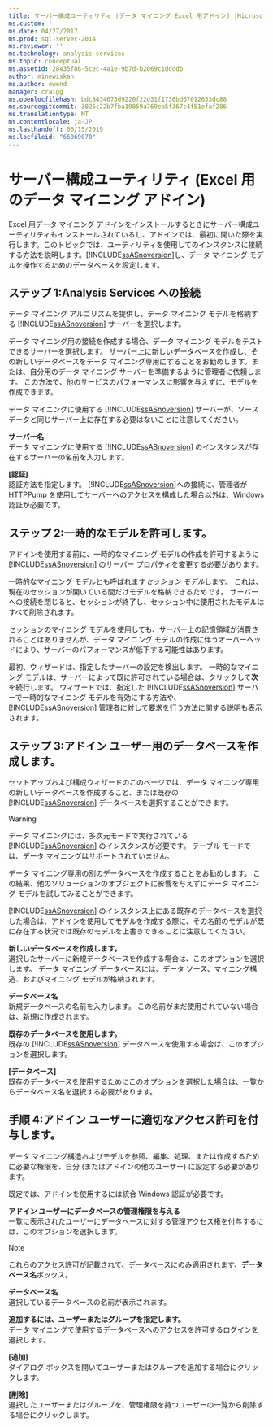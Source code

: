 ```yaml
---
title: サーバー構成ユーティリティ (データ マイニング Excel 用アドイン) |Microsoft Docs
ms.custom: ''
ms.date: 04/27/2017
ms.prod: sql-server-2014
ms.reviewer: ''
ms.technology: analysis-services
ms.topic: conceptual
ms.assetid: 28435f86-5cec-4a1e-9b7d-b2069c1ddddb
author: minewiskan
ms.author: owend
manager: craigg
ms.openlocfilehash: bdc8434673d9220f22d31f1736bd67012653dc88
ms.sourcegitcommit: 3026c22b7fba19059a769ea5f367c4f51efaf286
ms.translationtype: MT
ms.contentlocale: ja-JP
ms.lasthandoff: 06/15/2019
ms.locfileid: "66069070"
---
```

# <a name="server-configuration-utility-data-mining-add-ins-for-excel"></a>サーバー構成ユーティリティ (Excel 用のデータ マイニング アドイン)
  Excel 用データ マイニング アドインをインストールするときにサーバー構成ユーティリティもインストールされているし、アドインでは、最初に開いた際を実行します。このトピックでは、ユーティリティを使用してのインスタンスに接続する方法を説明します。[!INCLUDE[ssASnoversion](../includes/ssasnoversion-md.md)]し、データ マイニング モデルを操作するためのデータベースを設定します。  
  

  
##  <a name="bkmk_step1"></a> ステップ 1:Analysis Services への接続  
 データ マイニング アルゴリズムを提供し、データ マイニング モデルを格納する [!INCLUDE[ssASnoversion](../includes/ssasnoversion-md.md)] サーバーを選択します。  
  
 データ マイニング用の接続を作成する場合、データ マイニング モデルをテストできるサーバーを選択します。 サーバー上に新しいデータベースを作成し、その新しいデータベースをデータ マイニング専用にすることをお勧めします。または、自分用のデータ マイニング サーバーを準備するように管理者に依頼します。 この方法で、他のサービスのパフォーマンスに影響を与えずに、モデルを作成できます。  
  
 データ マイニングに使用する [!INCLUDE[ssASnoversion](../includes/ssasnoversion-md.md)] サーバーが、ソース データと同じサーバー上に存在する必要はないことに注意してください。  
  
 **サーバー名**  
 データ マイニングに使用する [!INCLUDE[ssASnoversion](../includes/ssasnoversion-md.md)] のインスタンスが存在するサーバーの名前を入力します。  
  
 **[認証]**  
 認証方法を指定します。 [!INCLUDE[ssASnoversion](../includes/ssasnoversion-md.md)]への接続に、管理者が HTTPPump を使用してサーバーへのアクセスを構成した場合以外は、Windows 認証が必要です。  
  
##  <a name="bkmk_step2"></a> ステップ 2:一時的なモデルを許可します。  
 アドインを使用する前に、一時的なマイニング モデルの作成を許可するように [!INCLUDE[ssASnoversion](../includes/ssasnoversion-md.md)] のサーバー プロパティを変更する必要があります。  
  
 一時的なマイニング モデルとも呼ばれます*セッション モデル*します。 これは、現在のセッションが開いている間だけモデルを格納できるためです。 サーバーへの接続を閉じると、セッションが終了し、セッション中に使用されたモデルはすべて削除されます。  
  
 セッションのマイニング モデルを使用しても、サーバー上の記憶領域が消費されることはありませんが、データ マイニング モデルの作成に伴うオーバーヘッドにより、サーバーのパフォーマンスが低下する可能性はあります。  
  
 最初、ウィザードは、指定したサーバーの設定を検出します。 一時的なマイニング モデルは、サーバーによって既に許可されている場合は、クリックして**次**を続行します。 ウィザードでは、指定した [!INCLUDE[ssASnoversion](../includes/ssasnoversion-md.md)] サーバーで一時的なマイニング モデルを有効にする方法や、[!INCLUDE[ssASnoversion](../includes/ssasnoversion-md.md)] 管理者に対して要求を行う方法に関する説明も表示されます。  
  
##  <a name="bkmk_step3"></a> ステップ 3:アドイン ユーザー用のデータベースを作成します。  
 セットアップおよび構成ウィザードのこのページでは、データ マイニング専用の新しいデータベースを作成すること、または既存の [!INCLUDE[ssASnoversion](../includes/ssasnoversion-md.md)] データベースを選択することができます。  
  
> [!WARNING]  
>  データ マイニングには、多次元モードで実行されている [!INCLUDE[ssASnoversion](../includes/ssasnoversion-md.md)] のインスタンスが必要です。 テーブル モードでは、データ マイニングはサポートされていません。  
  
 データ マイニング専用の別のデータベースを作成することをお勧めします。 この結果、他のソリューションのオブジェクトに影響を与えずにデータ マイニング モデルを試してみることができます。  
  
 [!INCLUDE[ssASnoversion](../includes/ssasnoversion-md.md)] のインスタンス上にある既存のデータベースを選択した場合は、アドインを使用してモデルを作成する際に、その名前のモデルが既に存在する状況では既存のモデルを上書きできることに注意してください。  
  
 **新しいデータベースを作成します。**  
 選択したサーバーに新規データベースを作成する場合は、このオプションを選択します。 データ マイニング データベースには、データ ソース、マイニング構造、およびマイニング モデルが格納されます。  
  
 **データベース名**  
 新規データベースの名前を入力します。 この名前がまだ使用されていない場合は、新規に作成されます。  
  
 **既存のデータベースを使用します。**  
 既存の [!INCLUDE[ssASnoversion](../includes/ssasnoversion-md.md)] データベースを使用する場合は、このオプションを選択します。  
  
 **[データベース]**  
 既存のデータベースを使用するためにこのオプションを選択した場合は、一覧からデータベース名を選択する必要があります。  
  
##  <a name="bkmk_step4"></a> 手順 4:アドイン ユーザーに適切なアクセス許可を付与します。  
 データ マイニング構造およびモデルを参照、編集、処理、または作成するために必要な権限を、自分 (またはアドインの他のユーザー) に設定する必要があります。  
  
 既定では、アドインを使用するには統合 Windows 認証が必要です。  
  
 **アドイン ユーザーにデータベースの管理権限を与える**  
 一覧に表示されたユーザーにデータベースに対する管理アクセス権を付与するには、このオプションを選択します。  
  
> [!NOTE]  
>  これらのアクセス許可が記載されて、データベースにのみ適用されます、**データベース名**ボックス。  
  
 **データベース名**  
 選択しているデータベースの名前が表示されます。  
  
 **追加するには、ユーザーまたはグループを指定します。**  
 データ マイニングで使用するデータベースへのアクセスを許可するログインを選択します。  
  
 **[追加]**  
 ダイアログ ボックスを開いてユーザーまたはグループを追加する場合にクリックします。  
  
 **[削除]**  
 選択したユーザーまたはグループを、管理権限を持つユーザーの一覧から削除する場合にクリックします。  
  
  
